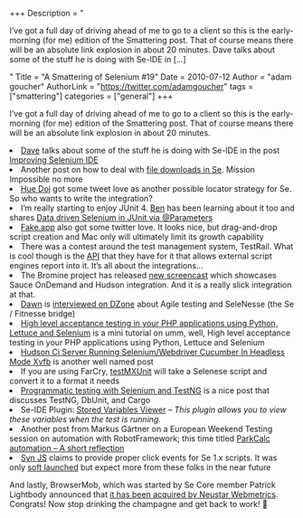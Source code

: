 +++
Description = "<p>I’ve got a full day of driving ahead of me to go to a client so this is the early-morning (for me) edition of the Smattering post. That of course means there will be an absolute link explosion in about 20 minutes. Dave talks about some of the stuff he is doing with Se-IDE in […]</p>"
Title = "A Smattering of Selenium #19"
Date = 2010-07-12
Author = "adam goucher"
AuthorLink = "https://twitter.com/adamgoucher"
tags = ["smattering"]
categories = ["general"]
+++

<p>I&#8217;ve got a full day of driving ahead of me to go to a client so this is the early-morning (for me) edition of the Smattering post. That of course means there will be an absolute link explosion in about 20 minutes.<br />
</p>
<li><a href="http://seleniumexamples.com">Dave</a> talks about some of the stuff he is doing with Se-IDE in the post <a href="http://seleniumexamples.com/blog/improvements/improving-selenium-ide/">Improving Selenium IDE</a></li>
<li>Another post on how to deal with <a href="http://blog.codecentric.de/en/2010/07/file-downloads-with-selenium-mission-impossible/">file downloads in Se</a>. Mission Impossible no more</li>
<li><a href="http://code.google.com/p/hue/">Hue Doj</a> got some tweet love as another possible locator strategy for Se. So who wants to write the integration?</li>
<li>I&#8217;m really starting to enjoy JUnit 4. <a href="http://www.testjutsu.com">Ben</a> has been learning about it too and shares <a href="http://www.testjutsu.com/data-driven-selenium-in-junit-via-parameters">Data driven Selenium in JUnit via @Parameters</a></li>
<li><a href="http://fakeapp.com/">Fake.app</a> also got some twitter love. It looks nice, but drag-and-drop script creation and Mac only will ultimately limit its growth capability</li>
<li>There was a contest around the test management system, TestRail. What is cool though is the <a href="http://code.gurock.com/p/testrail-miniapi/">API</a> that they have for it that allows external script engines report into it. It&#8217;s all about the integrations&#8230;</li>
<li>The Bromine project has released <a href="http://brominefoundation.org/cast/Bromine.html">new screencast</a> which showcases Sauce OnDemand and Hudson integration. And it is a really slick integration at that.</li>
<li><a href="http://passionatetester.com">Dawn</a> is <a href="http://java.dzone.com/videos/video-agile-testing-and">interviewed on DZone</a> about Agile testing and SeleNesse (the Se / Fitnesse bridge)</li>
<li><a href="http://www.franciscosouza.net/2010/07/high-level-acceptance-testing-in-your.html?spref=tw">High level acceptance testing in your PHP applications using Python, Lettuce and Selenium</a> is a mini tutorial on umm, well, High level acceptance testing in your PHP applications using Python, Lettuce and Selenium</li>
<li><a href="http://markgandolfo.com/2010/07/01/hudson-ci-server-running-cucumber-in-headless-mode-xvfb">Hudson Ci Server Running Selenium/Webdriver Cucumber In Headless Mode Xvfb</a> is another well named post</li>
<li>If you are using FarCry, <a href="http://farcry.posterous.com/testmxunit-farcry-testing-framework-supports">testMXUnit</a> will take a Selenese script and convert it to a format it needs</li>
<li><a href="http://www.javauc.com/java/2625">Programmatic testing with Selenium and TestNG</a> is a nice post that discusses TestNG, DbUnit, and Cargo</li>
<li>Se-IDE Plugin: <a href="https://addons.mozilla.org/en-US/firefox/addon/189780/">Stored Variables Viewer</a> &#8211; <i>This plugin allows you to view these variables when the test is running.</i></li>
<li>Another post from Markus Gärtner on a European Weekend Testing session on automation with RobotFramework; this time titled <a href="http://blog.shino.de/2010/07/05/parkcalc-automation-a-short-reflection/">ParkCalc automation – A short reflection</a></li>
<li><a href="http://github.com/pinhook/funcunit/tree/master/synthetic">Syn JS</a> claims to provide proper click events for Se 1.x scripts. It was only <a href="http://groups.google.com/group/javascriptmvc/browse_thread/thread/ccd73cf4bcd65c5">soft launched</a> but expect more from these folks in the near future</li>
</ul>
<p>
And lastly, BrowserMob, which was started by Se Core member Patrick Lightbody announced that <a href="http://blog.browsermob.com/2010/07/browsermob-joins-neustar-webmetrics-family-of-services/">it has been acquired by Neustar Webmetrics</a>. Congrats! Now stop drinking the champagne and get back to work! 🙂</p>

